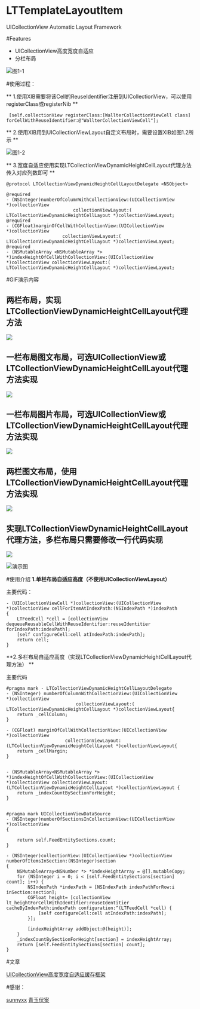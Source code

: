 # LTTemplateLayoutItem
UICollectionView Automatic Layout Framework

#Features 
*   UICollectionView高度宽度自适应
*   分栏布局

![图1-1](http://upload-images.jianshu.io/upload_images/1231308-39322939363be3a4.png?imageMogr2/auto-orient/strip%7CimageView2/2/w/1240)

#使用过程：

** 1.使用XIB需要将该Cell的ReuseIdentifier注册到UICollectionView，可以使用registerClass或registerNib **

	 [self.collectionView registerClass:[WallterCollectionViewCell class] forCellWithReuseIdentifier:@"WallterCollectionViewCell"];

** 2.使用XIB用到UICollectionViewLayout自定义布局时，需要设置XIB如图1.2所示 ** 

![图1-2](http://upload-images.jianshu.io/upload_images/1231308-39322939363be3a4.png?imageMogr2/auto-orient/strip%7CimageView2/2/w/1240)

** 3.宽度自适应使用实现LTCollectionViewDynamicHeightCellLayout代理方法传入对应列数即可 ** 

	@protocol LTCollectionViewDynamicHeightCellLayoutDelegate <NSObject>

	@required
	- (NSInteger)numberOfColumnWithCollectionView:(UICollectionView *)collectionView
	                         collectionViewLayout:( LTCollectionViewDynamicHeightCellLayout *)collectionViewLayout;
	@required
	- (CGFloat)marginOfCellWithCollectionView:(UICollectionView *)collectionView
	                     collectionViewLayout:( LTCollectionViewDynamicHeightCellLayout *)collectionViewLayout;
	@required
	- (NSMutableArray <NSMutableArray *> *)indexHeightOfCellWithCollectionView:(UICollectionView *)collectionView collectionViewLayout:( LTCollectionViewDynamicHeightCellLayout *)collectionViewLayout;

#GIF演示内容
  
## 两栏布局，实现LTCollectionViewDynamicHeightCellLayout代理方法
![](http://upload-images.jianshu.io/upload_images/1231308-799f1d6dcf41196c.gif?imageMogr2/auto-orient/strip)

## 一栏布局图文布局，可选UICollectionView或LTCollectionViewDynamicHeightCellLayout代理方法实现
![](http://upload-images.jianshu.io/upload_images/1231308-0475c0d9381093e2.gif?imageMogr2/auto-orient/strip)


## 一栏布局图片布局，可选UICollectionView或LTCollectionViewDynamicHeightCellLayout代理方法实现
![](http://upload-images.jianshu.io/upload_images/1231308-161caaffc69b0b89.gif?imageMogr2/auto-orient/strip)

## 两栏图文布局，使用LTCollectionViewDynamicHeightCellLayout代理方法实现
![](http://upload-images.jianshu.io/upload_images/1231308-7ca1b9724203facc.gif?imageMogr2/auto-orient/strip)

## 实现LTCollectionViewDynamicHeightCellLayout代理方法，多栏布局只需要修改一行代码实现
![](http://upload-images.jianshu.io/upload_images/1231308-6876933c6b531d85.gif?imageMogr2/auto-orient/strip)


![演示图](http://upload-images.jianshu.io/upload_images/1231308-e70471750e0a7b66.gif?imageMogr2/auto-orient/strip)

#使用介绍
**1.单栏布局自适应高度（不使用UICollectionViewLayout）**

主要代码：

	- (UICollectionViewCell *)collectionView:(UICollectionView *)collectionView cellForItemAtIndexPath:(NSIndexPath *)indexPath
	{
	    LTFeedCell *cell = [collectionView dequeueReusableCellWithReuseIdentifier:reuseIdentitier forIndexPath:indexPath];
	    [self configureCell:cell atIndexPath:indexPath];
	    return cell;
	}

**2.多栏布局自适应高度（实现LTCollectionViewDynamicHeightCellLayout代理方法） **

主要代码


	#pragma mark - LTCollectionViewDynamicHeightCellLayoutDelegate
	- (NSInteger) numberOfColumnWithCollectionView:(UICollectionView *)collectionView
	                          collectionViewLayout:( LTCollectionViewDynamicHeightCellLayout *)collectionViewLayout{
	    return _cellColumn;
	}

	- (CGFloat) marginOfCellWithCollectionView:(UICollectionView *)collectionView
	                      collectionViewLayout:(LTCollectionViewDynamicHeightCellLayout *)collectionViewLayout{
	    return _cellMargin;
	}


	- (NSMutableArray<NSMutableArray *> *)indexHeightOfCellWithCollectionView:(UICollectionView *)collectionView collectionViewLayout:(LTCollectionViewDynamicHeightCellLayout *)collectionViewLayout {
	    return _indexCountBySectionForHeight;
	}


	#pragma mark UICollectionViewDataSource
	- (NSInteger)numberOfSectionsInCollectionView:(UICollectionView *)collectionView
	{
	    
	    return self.FeedEntitySections.count;
	}

	- (NSInteger)collectionView:(UICollectionView *)collectionView numberOfItemsInSection:(NSInteger)section
	{
	    NSMutableArray<NSNumber *> *indexHeightArray = @[].mutableCopy;
	    for (NSInteger i = 0; i < [self.FeedEntitySections[section] count]; i++) {
	        NSIndexPath *indexPath = [NSIndexPath indexPathForRow:i inSection:section];
	        CGFloat height= [collectionView lt_heightForCellWithIdentifier:reuseIdentitier cacheByIndexPath:indexPath configuration:^(LTFeedCell *cell) {
	            [self configureCell:cell atIndexPath:indexPath];
	        }];
	        
	        [indexHeightArray addObject:@(height)];
	    }
	    _indexCountBySectionForHeight[section] = indexHeightArray;
	    return [self.FeedEntitySections[section] count];
	}
	

#文章

[UICollectionView高度宽度自适应缓存框架](http://www.jianshu.com/writer#/notebooks/2507585/notes/5025681/preview)

#感谢：

[sunnyxx](https://github.com/forkingdog)
[青玉伏案](https://github.com/lizelu)
